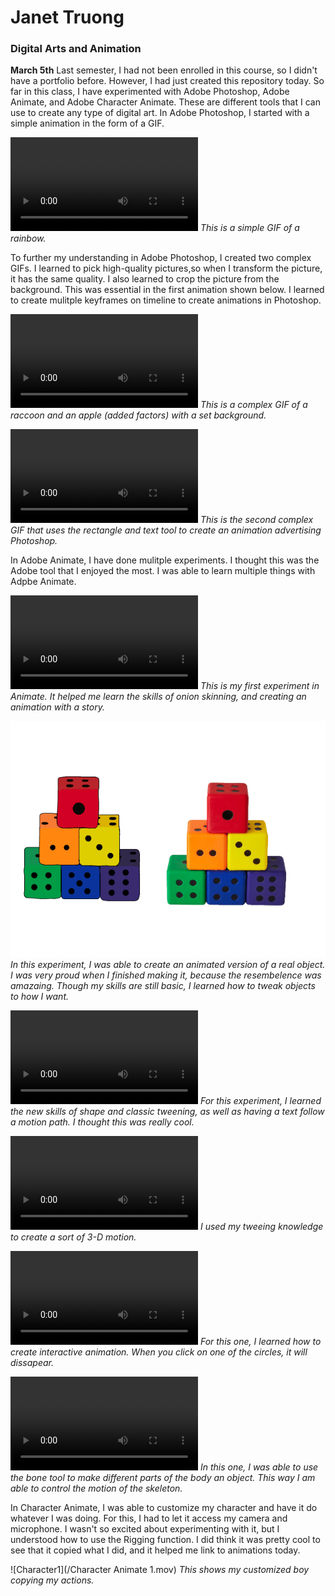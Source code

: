 # Janet Truong

### Digital Arts and Animation

**March 5th**
Last semester, I had not been enrolled in this course, so I didn't have a portfolio before. However, I had just created this repository today. So far in this class, I have experimented with Adobe Photoshop, Adobe Animate, and Adobe Character Animate. These are different tools that I can use to create any type of digital art. In Adobe Photoshop, I started with a simple animation in the form of a GIF.

![Photoshop1](/Experimenting2.mov)
_This is a simple GIF of a rainbow._

To further my understanding in Adobe Photoshop, I created two complex GIFs. I learned to pick high-quality pictures,so when I transform the picture, it has the same quality. I also learned to crop the picture from the background. This was essential in the first animation shown below. I learned to create mulitple keyframes on timeline to create animations in Photoshop. 

![Photoshop2](/Experimenting4.mov)
_This is a complex GIF of a raccoon and an apple (added factors) with a set background._

![Photoshop3](/Experimenting5.mov)
_This is the second complex GIF that uses the rectangle and text tool to create an animation advertising Photoshop._

In Adobe Animate, I have done mulitple experiments. I thought this was the Adobe tool that I enjoyed the most. I was able to learn multiple things with Adpbe Animate.

![Animate1](/Experimenting1Animate.mov)
_This is my first experiment in Animate. It helped me learn the skills of onion skinning, and creating an animation with a story._

![Animate2](/Experiment2Animate.gif)
_In this experiment, I was able to create an animated version of a real object. I was very proud when I finished making it, because the resembelence was amazaing. Though my skills are still basic, I learned how to tweak objects to how I want._

![Animate3](/ExperimentingAnimate3.mov)
_For this experiment, I learned the new skills of shape and classic tweening, as well as having a text follow a motion path. I thought this was really cool._

![Animate4](/ExperimentingAnimate4.mov)
_I used my tweeing knowledge to create a sort of 3-D motion._

![Animate5](/ExperimentAnimate6.mov)
_For this one, I learned how to create interactive animation. When you click on one of the circles, it will dissapear._

![Animate6](/ExperimentAnimate7.mov)
_In this one, I was able to use the bone tool to make different parts of the body an object. This way I am able to control the motion of the skeleton._

In Character Animate, I was able to customize my character and have it do whatever I was doing. For this, I had to let it access my camera and microphone. I wasn't so excited about experimenting with it, but I understood how to use the Rigging function. I did think it was pretty cool to see that it copied what I did, and it helped me link to animations today. 

![Character1](/Character Animate 1.mov)
_This shows my customized boy copying my actions._


